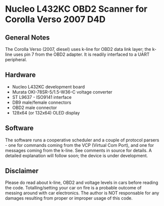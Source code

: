 # Nucleo L432KC OBD2 Scanner for Corolla Verso 2007 D4D
## General Notes
The Corolla Verso (2007, diesel) uses k-line for OBD2 data link layer; the k-line uses pin 7 from the OBD2 adapter. It is readily interfaced to a UART peripheral.

## Hardware
- Nucleo L432KC development board
- Murata OKI-78SR-5/1.5-W36-C voltage converter 
- ST L9637 - ISO9141 interface
- DB9 male/female connectors
- OBD2 male connector
- 128x64 (or 132x64) OLED display

## Software
The software runs a cooperative scheduler and a couple of protocol parsers - one for commands coming from the VCP (Virtual Com Port), and one for messages coming from the k-line. See comments in source for details. A detailed explanation will follow soon; the device is under development.

## Disclaimer
Please do read about k-line, OBD2 and voltage levels in cars before reading the code. Totalling/setting your car on fire is a probable outcome of messing around with car electronics. The author is NOT responsable for any damages resulting from proper or improper usage of this code.